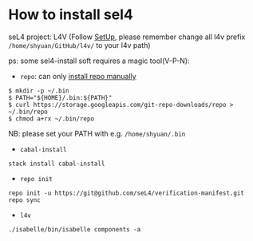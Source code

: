 # How to install sel4

seL4 project: L4V (Follow [SetUp](https://github.com/seL4/l4v/blob/master/docs/setup.md), please remember change all l4v prefix `/home/shyuan/GitHub/l4v/` to your l4v path)

ps: some sel4-install soft requires a magic tool(V-P-N):
- `repo`: can only [install repo manually](https://gerrit.googlesource.com/git-repo/+/HEAD/README.md)
```shell
$ mkdir -p ~/.bin
$ PATH="${HOME}/.bin:${PATH}"
$ curl https://storage.googleapis.com/git-repo-downloads/repo > ~/.bin/repo
$ chmod a+rx ~/.bin/repo
```
NB: please set your PATH with e.g. `/home/shyuan/.bin`
- `cabal-install`
```shell
stack install cabal-install
```
- `repo init`
```shell
repo init -u https://git@github.com/seL4/verification-manifest.git
repo sync
```
- `l4v`
```shell
./isabelle/bin/isabelle components -a
```
